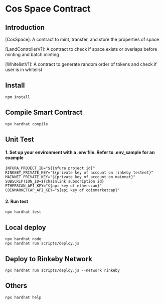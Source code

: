 # Cos Space Contract

## Introduction

[CosSpace]: A contract to mint, transfer, and store the properties of space

[LandControllerV1]: A contract to check if space exists or overlaps before minting and batch minting

[WhitelistV1]: A contract to generate random order of tokens and check if user is in whitelist


## Install
```shell
npm install
```

## Compile Smart Contract
```shell
npx hardhat compile
```

## Unit Test

#### 1. Set up your environment with a .env file. Refer to .env_sample for an example

```shell
INFURA_PROJECT_ID="${infura project id}"
RINKEBY_PRIVATE_KEY="${private key of account on rinkeby testnet}"
MAINNET_PRIVATE_KEY="${private key of account on mainnet}"
SUBSCRIPTION_ID=${chainlink subscription id}
ETHERSCAN_API_KEY="${api key of etherscan}"
COINMARKETCAP_API_KEY="${api key of coinmarketcap}"
```
#### 2. Run test

```shell
npx hardhat test
```

## Local deploy
```shell
npx hardhat node
npx hardhat run scripts/deploy.js
```

## Deploy to Rinkeby Network
```shell
npx hardhat run scripts/deploy.js --network rinkeby
```

## Others
```shell
npx hardhat help
```